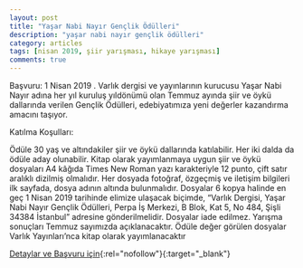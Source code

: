 ```yaml
---
layout: post
title: "Yaşar Nabi Nayır Gençlik Ödülleri"
description: "yaşar nabi nayır gençlik ödülleri"
category: articles
tags: [nisan 2019, şiir yarışması, hikaye yarışması]
comments: true
---
```


Başvuru: 1 Nisan 2019 . 
Varlık dergisi ve yayınlarının kurucusu Yaşar Nabi Nayır adına her yıl kuruluş yıldönümü olan Temmuz ayında şiir ve öykü dallarında verilen Gençlik Ödülleri, edebiyatımıza yeni değerler kazandırma amacını taşıyor.

Katılma Koşulları:

Ödüle 30 yaş ve altındakiler şiir ve öykü dallarında katılabilir. Her iki dalda da ödüle aday olunabilir.
Kitap olarak yayımlanmaya uygun şiir ve öykü dosyaları A4 kâğıda Times New Roman yazı karakteriyle 12 punto, çift satır aralıklı dizilmiş olmalıdır.
Her dosyada fotoğraf, özgeçmiş ve iletişim bilgileri ilk sayfada, dosya adının altında bulunmalıdır.
Dosyalar 6 kopya halinde en geç 1 Nisan 2019 tarihinde elimize ulaşacak biçimde, “Varlık Dergisi, Yaşar Nabi Nayır Gençlik Ödülleri, Perpa İş Merkezi, B Blok, Kat 5, No 484, Şişli 34384 İstanbul” adresine gönderilmelidir.
Dosyalar iade edilmez.
Yarışma sonuçları Temmuz sayımızda açıklanacaktır.
Ödüle değer görülen dosyalar Varlık Yayınları’nca kitap olarak yayımlanacaktır

[Detaylar ve Başvuru için](https://varlikyayinlari.wordpress.com/2019/01/07/2019-yasar-nabi-nayir-genclik-odullerine-basvurular-basladi/?utm_source=edebiyatyarismalari.com&utm_medium=affiliate){:rel="nofollow"}{:target="_blank"}